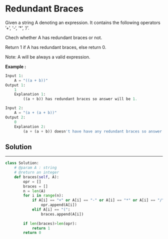 <h1>Redundant Braces</h1>

<p>Given a string A denoting an expression. It contains the following operators ’+’, ‘-‘, ‘*’, ‘/’.

Chech whether A has redundant braces or not.

Return 1 if A has redundant braces, else return 0.

Note: A will be always a valid expression.</p>

<p><b>Example :</b>
<br>

```python
Input 1:
    A = "((a + b))"
Output 1:
    1
    Explanation 1:
        ((a + b)) has redundant braces so answer will be 1.

Input 2:
    A = "(a + (a + b))"
Output 2:
    0
    Explanation 2:
        (a + (a + b)) doesn't have have any redundant braces so answer will be 0.
```
</p>

<h2>Solution</h2>

***

```python
class Solution:
    # @param A : string
    # @return an integer
    def braces(self, A):
        opr = []
        braces = []
        n = len(A)
        for i in range(n):
            if A[i] == "+" or A[i] == "-" or A[i] == "*" or A[i] == "/":
                opr.append(A[i])
            elif A[i] == "(":
                braces.append(A[i])
        
        if len(braces)>len(opr):
            return 1
        return 0
```